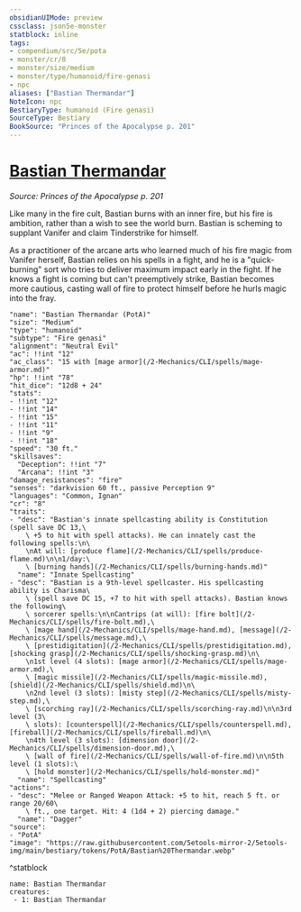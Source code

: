 ```yaml
---
obsidianUIMode: preview
cssclass: json5e-monster
statblock: inline
tags:
- compendium/src/5e/pota
- monster/cr/8
- monster/size/medium
- monster/type/humanoid/fire-genasi
- npc
aliases: ["Bastian Thermandar"]
NoteIcon: npc
BestiaryType: humanoid (Fire genasi)
SourceType: Bestiary
BookSource: "Princes of the Apocalypse p. 201"
---
```

# [Bastian Thermandar](2-Mechanics/CLI/bestiary/npc/bastian-thermandar-pota.md)
*Source: Princes of the Apocalypse p. 201*  

Like many in the fire cult, Bastian burns with an inner fire, but his fire is ambition, rather than a wish to see the world burn. Bastian is scheming to supplant Vanifer and claim Tinderstrike for himself.

As a practitioner of the arcane arts who learned much of his fire magic from Vanifer herself, Bastian relies on his spells in a fight, and he is a "quick-burning" sort who tries to deliver maximum impact early in the fight. If he knows a fight is coming but can't preemptively strike, Bastian becomes more cautious, casting wall of fire to protect himself before he hurls magic into the fray.

```statblock
"name": "Bastian Thermandar (PotA)"
"size": "Medium"
"type": "humanoid"
"subtype": "Fire genasi"
"alignment": "Neutral Evil"
"ac": !!int "12"
"ac_class": "15 with [mage armor](/2-Mechanics/CLI/spells/mage-armor.md)"
"hp": !!int "78"
"hit_dice": "12d8 + 24"
"stats":
- !!int "12"
- !!int "14"
- !!int "15"
- !!int "11"
- !!int "9"
- !!int "18"
"speed": "30 ft."
"skillsaves":
  "Deception": !!int "7"
  "Arcana": !!int "3"
"damage_resistances": "fire"
"senses": "darkvision 60 ft., passive Perception 9"
"languages": "Common, Ignan"
"cr": "8"
"traits":
- "desc": "Bastian's innate spellcasting ability is Constitution (spell save DC 13,\
    \ +5 to hit with spell attacks). He can innately cast the following spells:\n\
    \nAt will: [produce flame](/2-Mechanics/CLI/spells/produce-flame.md)\n\n1/day:\
    \ [burning hands](/2-Mechanics/CLI/spells/burning-hands.md)"
  "name": "Innate Spellcasting"
- "desc": "Bastian is a 9th-level spellcaster. His spellcasting ability is Charisma\
    \ (spell save DC 15, +7 to hit with spell attacks). Bastian knows the following\
    \ sorcerer spells:\n\nCantrips (at will): [fire bolt](/2-Mechanics/CLI/spells/fire-bolt.md),\
    \ [mage hand](/2-Mechanics/CLI/spells/mage-hand.md), [message](/2-Mechanics/CLI/spells/message.md),\
    \ [prestidigitation](/2-Mechanics/CLI/spells/prestidigitation.md), [shocking grasp](/2-Mechanics/CLI/spells/shocking-grasp.md)\n\
    \n1st level (4 slots): [mage armor](/2-Mechanics/CLI/spells/mage-armor.md),\
    \ [magic missile](/2-Mechanics/CLI/spells/magic-missile.md), [shield](/2-Mechanics/CLI/spells/shield.md)\n\
    \n2nd level (3 slots): [misty step](/2-Mechanics/CLI/spells/misty-step.md),\
    \ [scorching ray](/2-Mechanics/CLI/spells/scorching-ray.md)\n\n3rd level (3\
    \ slots): [counterspell](/2-Mechanics/CLI/spells/counterspell.md), [fireball](/2-Mechanics/CLI/spells/fireball.md)\n\
    \n4th level (3 slots): [dimension door](/2-Mechanics/CLI/spells/dimension-door.md),\
    \ [wall of fire](/2-Mechanics/CLI/spells/wall-of-fire.md)\n\n5th level (1 slots):\
    \ [hold monster](/2-Mechanics/CLI/spells/hold-monster.md)"
  "name": "Spellcasting"
"actions":
- "desc": "Melee or Ranged Weapon Attack: +5 to hit, reach 5 ft. or range 20/60\
    \ ft., one target. Hit: 4 (1d4 + 2) piercing damage."
  "name": "Dagger"
"source":
- "PotA"
"image": "https://raw.githubusercontent.com/5etools-mirror-2/5etools-img/main/bestiary/tokens/PotA/Bastian%20Thermandar.webp"
```
^statblock

```encounter-table
name: Bastian Thermandar
creatures:
 - 1: Bastian Thermandar
```